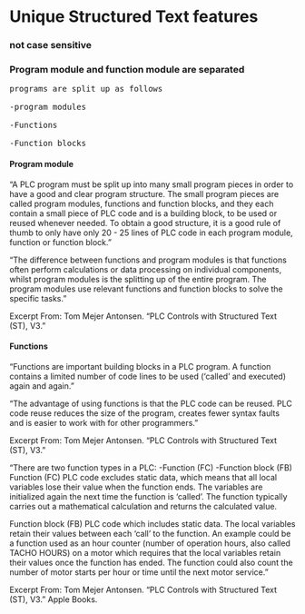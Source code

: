 #  Unique Structured Text features


### not case sensitive

### Program module and function module are separated
<pre>
programs are split up as follows

-program modules

-Functions

-Function blocks
</pre> 
#### Program module
“A PLC program must be split up into many small program pieces in order to have a good and clear program structure. The small program pieces are called program modules, functions and function blocks, and they each contain a small piece of PLC code and is a building block, to be used or reused whenever needed.
To obtain a good structure, it is a good rule of thumb to only have only 20 - 25 lines of PLC code in each program module, function or function block.”

“The difference between functions and program modules is that functions often perform calculations or data processing on individual components, whilst program modules is the splitting up of the entire program. The program modules use relevant functions and function blocks to solve the specific tasks.”

Excerpt From: Tom Mejer Antonsen. “PLC Controls with Structured Text (ST), V3.” 


#### Functions
“Functions are important building blocks in a PLC program. A function contains a limited number of code lines to be used (‘called’ and executed) again and again.”

“The advantage of using functions is that the PLC code can be reused. PLC code reuse reduces the size of the program, creates fewer syntax faults and is easier to work with for other programmers.”

Excerpt From: Tom Mejer Antonsen. “PLC Controls with Structured Text (ST), V3.” 


“There are two function types in a PLC:
-Function (FC)
-Function block (FB)
Function (FC) PLC code excludes static data, which means that all local variables lose their value when the function ends. The variables are initialized again the next time the function is ‘called’. The function typically carries out a mathematical calculation and returns the calculated value.

Function block (FB) PLC code which includes static data. The local variables retain their values between each ‘call’ to the function. An example could be a function used as an hour counter (number of operation hours, also called TACHO HOURS) on a motor which requires that the local variables retain their values once the function has ended. The function could also count the number of motor starts per hour or time until the next motor service.”

Excerpt From: Tom Mejer Antonsen. “PLC Controls with Structured Text (ST), V3.” Apple Books. 

